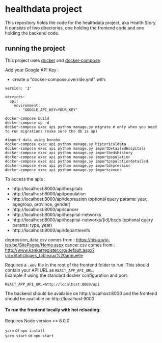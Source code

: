 # healthdata project
This repository holds the code for the healthdata project, aka Health Story. It consists of two directories, one holding the frontend code and one holding the backend code.

## running the project
This project uses [docker](https://docs.docker.com/install/) and  [docker-compose](https://docs.docker.com/compose/install/).

Add your Google API Key :
  - create a "docker-compose.override.yml" with:
  ```
  version: '3'

  services:
    api:
      environment:
        - "GOOGLE_API_KEY=YOUR_KEY"
  ```

```
docker-compose build
docker-compose up -d
docker-compose exec api python manage.py migrate # only when you need to run migrations (make sure the db is up)

#import data using bonobo
docker-compose exec api python manage.py historicaldata
docker-compose exec api python manage.py importDetailedHospitals
docker-compose exec api python manage.py importbedshistory
docker-compose exec api python manage.py importpopulation
docker-compose exec api python manage.py importpopulationdetailed
docker-compose exec api python manage.py importdepression
docker-compose exec api python manage.py importcancer
```

To access the apis :
* http://localhost:8000/api/hospitals
* http://localhost:8000/api/population
* http://localhost:8000/api/depression (optional query params: year, agegroup, province, gender)
* http://localhost:8000/api/cancer
* http://localhost:8000/api/hospital-networks
* http://localhost:8000/api/hospital-networks/[id]/beds (optional query params: type, year)
* http://localhost:8000/api/departments

depression_data.csv comes from : https://hisia.wiv-isp.be/SitePages/Home.aspx
cancer.csv comes from : http://www.kankerregister.org/default.aspx?url=Statistiques_tableaux%20annuelle

Requires a `.env` file in the root of the frontend folder to run. This should contain your API URL as `REACT_APP_API_URL`.  
Example if using the standard docker configuration and port:
```
REACT_APP_API_URL=http://localhost:8000/api
```

The backend should be available on http://localhost:8000 and the frontend should be available on http://localhost:9000

#### To run the frontend locally with hot reloading:

Requires Node version >= 8.0.0

`yarn` or `npm install`  
`yarn start` or `npm start`
